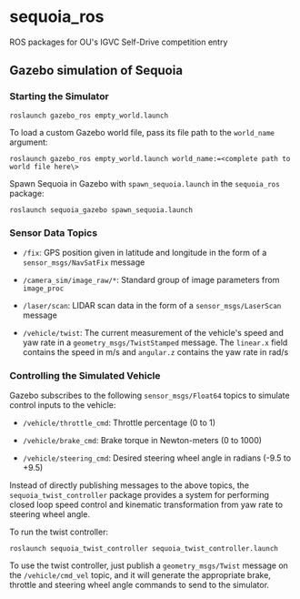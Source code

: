 # sequoia_ros
ROS packages for OU's IGVC Self-Drive competition entry

## Gazebo simulation of Sequoia

### Starting the Simulator

`roslaunch gazebo_ros empty_world.launch`

To load a custom Gazebo world file, pass its file path to the `world_name` argument:

`roslaunch gazebo_ros empty_world.launch world_name:=<complete path to world file here\>`

Spawn Sequoia in Gazebo with `spawn_sequoia.launch` in the `sequoia_ros` package:

`roslaunch sequoia_gazebo spawn_sequoia.launch`

### Sensor Data Topics

* `/fix`: GPS position given in latitude and longitude in the form of a `sensor_msgs/NavSatFix` message

* `/camera_sim/image_raw/*`: Standard group of image parameters from `image_proc`

* `/laser/scan`: LIDAR scan data in the form of a `sensor_msgs/LaserScan` message

* `/vehicle/twist`: The current measurement of the vehicle's speed and yaw rate in a `geometry_msgs/TwistStamped` message. The `linear.x` field contains the speed in m/s and `angular.z` contains the yaw rate in rad/s

### Controlling the Simulated Vehicle
Gazebo subscribes to the following `sensor_msgs/Float64` topics to simulate control inputs to the vehicle:

* `/vehicle/throttle_cmd`: Throttle percentage (0 to 1)

* `/vehicle/brake_cmd`: Brake torque in Newton-meters (0 to 1000)

* `/vehicle/steering_cmd`: Desired steering wheel angle in radians (-9.5 to +9.5)

Instead of directly publishing messages to the above topics, the `sequoia_twist_controller` package provides a system for performing closed loop speed control and kinematic transformation from yaw rate to steering wheel angle.

To run the twist controller:

`roslaunch sequoia_twist_controller sequoia_twist_controller.launch`

To use the twist controller, just publish a `geometry_msgs/Twist` message on the `/vehicle/cmd_vel` topic, and it will generate the appropriate brake, throttle and steering wheel angle commands to send to the simulator.

